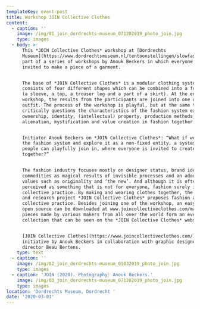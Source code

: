 ```yaml
---
templateKey: event-post
title: Workshop JOIN Collective Clothes
content:
  - caption: ''
    image: /img/01_join_dordrechts-museum_071202019_photo_join.jpg
    type: images
  - body: >-
      This *JOIN Collective Clothes* workshop at [Dordrechts
      Museum](https://www.dordrechtsmuseum.nl/tentoonstellingen/slowfashion/) is
      part of a series of workshops by Anouk Beckers in which everyone is
      invited to make a piece of a garment.


      The base of *JOIN Collective Clothes* is a modular clothing system that
      consists of four different shapes which can be combined into a full outfit
      (a sleeve, a top, a trouser leg and a part of a skirt). At the end of the
      workshop, the results from the participants are joined into one complete
      outfit. The process of the workshop is playful, but at the same time it
      critically questions the characteristics of the fashion system exploring
      ownership, identity, (intellectual) property, production methods,
      alienation, mystification and value creation in fashion together.


      Initiator Anouk Beckers on *JOIN Collective Clothes*: “What if we open up
      the fashion system and explore it as a non-fixed entity, a system where
      people can playfully join in, where everyone is invited to create fashion
      together?”


      The fashion industry focuses mostly on designer status, brand identity,
      commodities as magical results of invisible processes and an adoration of
      values such as originality and ‘the new’. And although it is often
      perceived as something that is not for everyone, fashion surely is a
      collective practice. By making and wearing clothes together, the design
      and research project *JOIN Collective Clothes* proposes fashion as a
      collective practice. Besides joining one of the workshop, an easy-to-use
      open source can be downloaded at www.joincollectiveclothes.com/manual. The
      pieces made by various makers from all over the world form an ever-growing
      collection that can be seen on the *JOIN Collective Clothes* website.


      [JOIN Collective Clothes](https://www.joincollectiveclothes.com/) is an
      initiative by Anouk Beckers in collaboration with graphic designer and art
      director Beau Bertens.
    type: text
  - caption: ''
    image: /img/02_join_dordrechts-museum_01032019_photo_join.jpg
    type: images
  - caption: 'JOIN (2020). Photography: Anouk Beckers.'
    image: /img/03_join_dordrechts-museum_071202019_photo_join.jpg
    type: images
location: 'Dordrechts Museum, Dordrecht '
date: '2020-03-01'
---
```


